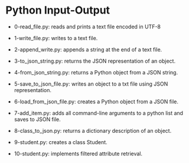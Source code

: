# Python Input-Output

* 0-read_file.py: reads and prints a text file encoded in UTF-8

* 1-write_file.py: writes to a text file.

* 2-append_write.py: appends a string at the end of a text file.

* 3-to_json_string.py: returns the JSON representation of an object.

* 4-from_json_string.py: returns a Python object from a JSON string.

* 5-save_to_json_file.py: writes an object to a txt file using JSON representation.

* 6-load_from_json_file.py: creates a Python object from a JSON file.

* 7-add_item.py: adds all command-line arguments to a python list and saves to JSON file.

* 8-class_to_json.py: returns a dictionary description of an object.

* 9-student.py: creates a class Student.

* 10-student.py: implements filtered attribute retrieval.


